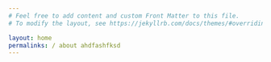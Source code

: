 ```yaml
---
# Feel free to add content and custom Front Matter to this file.
# To modify the layout, see https://jekyllrb.com/docs/themes/#overriding-theme-defaults

layout: home
permalinks: / about ahdfashfksd
---
```

